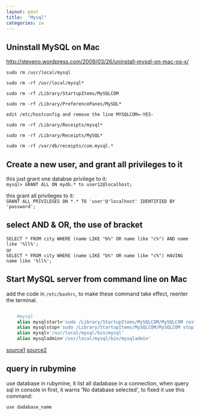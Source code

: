 ```yaml
---
layout: post
title:  "Mysql"
categories: za
---
```

## Uninstall MySQL on Mac
http://steveno.wordpress.com/2009/03/26/uninstall-mysql-on-mac-os-x/

`sudo rm /usr/local/mysql`  

`sudo rm -rf /usr/local/mysql*`

`sudo rm -rf /Library/StartupItems/MySQLCOM`

`sudo rm -rf /Library/PreferencePanes/MySQL*`

`edit /etc/hostconfig and remove the line MYSQLCOM=-YES-`

`sudo rm -rf /Library/Receipts/mysql*`

`sudo rm -rf /Library/Receipts/MySQL*`

`sudo rm -rf /var/db/receipts/com.mysql.*`

## Create a new user, and grant all privileges to it
this just grant one databse  privilege to it:  
`mysql> GRANT ALL ON mydb.* to user12@localhost;`

this grant all privileges to it:  
`GRANT ALL PRIVILEGES ON *.* TO 'user'@'localhost' IDENTIFIED BY 'password';`

## select AND & OR, the use of bracket
`SELECT * FROM city WHERE (name LIKE "b%" OR name like "c%") AND name like '%ll%';`    
or  
`SELECT * FROM city WHERE (name LIKE "b%" OR name like "c%") HAVING name like '%ll%';`

## Start MySQL server from command line on Mac
add the code in `/etc/bashrc`, to make these command take effect, reenter the terminal.

``` ruby

	#mysql
	alias mysqlstart='sudo /Library/StartupItems/MySQLCOM/MySQLCOM restart'  
	alias mysqlstop='sudo /Library/StartupItems/MySQLCOM/MySQLCOM stop'
	alias mysql='/usr/local/mysql/bin/mysql'  
	alias mysqladmin='/usr/local/mysql/bin/mysqladmin'
```
[source1](http://dancewithnet.com/2010/05/09/run-apache-php-mysql-in-mac-os-x/)
[source2](http://stackoverflow.com/questions/7927854/start-mysql-server-from-command-line-on-mac-os-lion)

## query in rubymine
use database in rubymine, it list all dadabase in a connection, when query sql in console in first, it warns 'No database selected', to fixed it use this command:

`use dadabase_name`
